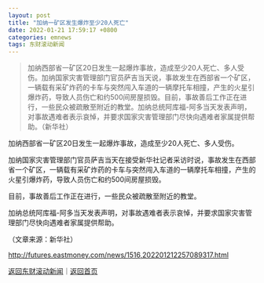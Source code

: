 ```yaml
---
layout: post
title: "加纳一矿区发生爆炸至少20人死亡"
date: 2022-01-21 17:59:17 +0800
categories: emnews
tags: 东财滚动新闻
---
```

>  加纳西部省一矿区20日发生一起爆炸事故，造成至少20人死亡、多人受伤。加纳国家灾害管理部门官员萨吉当天说，事故发生在西部省一个矿区，一辆载有采矿炸药的卡车与突然闯入车道的一辆摩托车相撞，产生的火星引爆炸药，导致人员伤亡和约500间房屋损毁。目前，事故善后工作正在进行，一些民众被疏散至附近的教堂。加纳总统阿库福-阿多当天发表声明，对事故遇难者表示哀悼，并要求国家灾害管理部门尽快向遇难者家属提供帮助。（新华社）

<p>加纳西部省一矿区20日发生一起爆炸事故，造成至少20人死亡、多人受伤。</p><p>加纳国家灾害管理部门官员萨吉当天在接受新华社记者采访时说，事故发生在西部省一个矿区，一辆载有采矿炸药的卡车与突然闯入车道的一辆摩托车相撞，产生的火星引爆炸药，导致人员伤亡和约500间房屋损毁。</p><p>目前，事故善后工作正在进行，一些民众被疏散至附近的教堂。</p><p>加纳总统阿库福-阿多当天发表声明，对事故遇难者表示哀悼，并要求国家灾害管理部门尽快向遇难者家属提供帮助。</p><p class="em_media">（文章来源：新华社）</p>

<http://futures.eastmoney.com/news/1516,202201212257089317.html>

[返回东财滚动新闻](//finews.withounder.com/emnews/)｜[返回首页](//finews.withounder.com/)